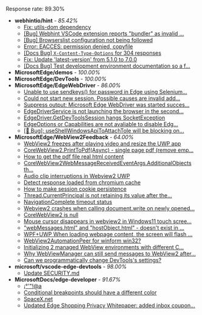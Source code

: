 Response rate: 89.30%

* **webhintio/hint** - _85.42%_
  * [Fix: utils-dom dependency](https://github.com/webhintio/hint/pull/5564)
  * [[Bug] Webhint VSCode extension reports "bundler" as invalid ...](https://github.com/webhintio/hint/issues/5563)
  * [[Bug] Browserslist configuration not being followed](https://github.com/webhintio/hint/issues/5556)
  * [Error: EACCES: permission denied, copyfile](https://github.com/webhintio/hint/issues/5432)
  * [[Docs Bug] `X-Content-Type-Options` for 304 responses](https://github.com/webhintio/hint/issues/5417)
  * [Fix: Update 'latest-version' from 5.1.0 to 7.0.0](https://github.com/webhintio/hint/pull/5471)
  * [[Docs Bug] Test development environment documentation so a f...](https://github.com/webhintio/hint/issues/5404)
* **MicrosoftEdge/demos** - _100.00%_
* **MicrosoftEdge/DevTools** - _100.00%_
* **MicrosoftEdge/EdgeWebDriver** - _86.00%_
  * [Unable to use sendkeys() for password in Edge using Selenium...](https://github.com/MicrosoftEdge/EdgeWebDriver/issues/84)
  * [Could not start new session. Possible causes are invalid add...](https://github.com/MicrosoftEdge/EdgeWebDriver/issues/83)
  * [Suppress output: Microsoft Edge WebDriver was started succes...](https://github.com/MicrosoftEdge/EdgeWebDriver/issues/82)
  * [EdgeDriverService is not launching the browser in the second...](https://github.com/MicrosoftEdge/EdgeWebDriver/issues/75)
  * [EdgeDriver.GetDevToolsSession hangs SocketException](https://github.com/MicrosoftEdge/EdgeWebDriver/issues/65)
  * [EdgeOptions or Capabilities are not avaliable to disable Edg...](https://github.com/MicrosoftEdge/EdgeWebDriver/issues/61)
  * [[🐛 Bug]: useShellWindowsApiToAttachToIe will be blocking on...](https://github.com/MicrosoftEdge/EdgeWebDriver/issues/34)
* **MicrosoftEdge/WebView2Feedback** - _64.00%_
  * [WebView2 freezes after playing video and resize the UWP app](https://github.com/MicrosoftEdge/WebView2Feedback/issues/3492)
  * [CoreWebView2.PrintToPdf(Async) - single page pdf (remove emp...](https://github.com/MicrosoftEdge/WebView2Feedback/issues/3487)
  * [How to get the pdf file real html content](https://github.com/MicrosoftEdge/WebView2Feedback/issues/3480)
  * [CoreWebView2WebMessageReceivedEventArgs.AdditionalObjects th...](https://github.com/MicrosoftEdge/WebView2Feedback/issues/3474)
  * [Audio clip interruptions in Webview2 UWP](https://github.com/MicrosoftEdge/WebView2Feedback/issues/3457)
  * [Detect response loaded from chromium cache](https://github.com/MicrosoftEdge/WebView2Feedback/issues/3448)
  * [How to make session cookie persistence](https://github.com/MicrosoftEdge/WebView2Feedback/issues/3444)
  * [Thread.CurrentPrincipal is not retaining its value after the...](https://github.com/MicrosoftEdge/WebView2Feedback/issues/3443)
  * [NavigationComplete timeout status](https://github.com/MicrosoftEdge/WebView2Feedback/issues/3442)
  * [Webview2 crashes when calling document.write on newly opened...](https://github.com/MicrosoftEdge/WebView2Feedback/issues/3491)
  * [CoreWebView2 is null](https://github.com/MicrosoftEdge/WebView2Feedback/issues/3490)
  * [Mouse cursor disappears in webview2 in Windows11 touch scree...](https://github.com/MicrosoftEdge/WebView2Feedback/issues/3485)
  * ["webMessages.html" and "hostObject.html" - doesn't exist in ...](https://github.com/MicrosoftEdge/WebView2Feedback/issues/3478)
  * [WPF+UWP When loading webpage content, the screen will flash ...](https://github.com/MicrosoftEdge/WebView2Feedback/issues/3477)
  * [WebView2AutomationPeer for winform win32?](https://github.com/MicrosoftEdge/WebView2Feedback/issues/3467)
  * [Initializing 2 managed WebView environments with different C...](https://github.com/MicrosoftEdge/WebView2Feedback/issues/3466)
  * [Why WebViewManager can still send messages to WebView2 after...](https://github.com/MicrosoftEdge/WebView2Feedback/issues/3450)
  * [Can we programmatically change DevTools's settings?](https://github.com/MicrosoftEdge/WebView2Feedback/issues/3441)
* **microsoft/vscode-edge-devtools** - _98.00%_
  * [Update SECURITY.md](https://github.com/microsoft/vscode-edge-devtools/pull/1528)
* **MicrosoftDocs/edge-developer** - _91.67%_
  * [¡°'"!@a](https://github.com/MicrosoftDocs/edge-developer/issues/2596)
  * [Conditional breakpoints should have a different color](https://github.com/MicrosoftDocs/edge-developer/issues/2595)
  * [SpaceX.net](https://github.com/MicrosoftDocs/edge-developer/issues/2598)
  * [Updated Edge Shopping Privacy Whitepaper: added inbox coupon...](https://github.com/MicrosoftDocs/edge-developer/pull/2589)